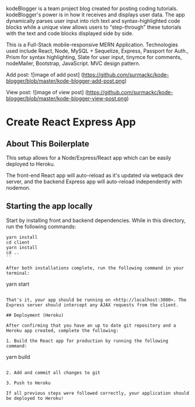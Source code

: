 kodeBlogger is a team project blog created for posting coding tutorials. kodeBlogger's power is in how it receives and displays user data. The app dynamically parses user input into rich text and syntax-highlighted code blocks while a unique view allows users to “step-through” these tutorials with the text and code blocks displayed side by side.

This is a Full-Stack mobile-responsive MERN Application.  Technologies used include React, Node, MySQL + Sequelize, Express, Passport for Auth., Prism for syntax highlighting, Slate for user input, tinymce for comments, nodeMailer,  Bootstrap, JavaScript. MVC design pattern. 

Add post:
![image of add post]
(https://github.com/surmackc/kode-blogger/blob/master/kode-blogger-add-post.png)

View post:
![image of view post]
(https://github.com/surmackc/kode-blogger/blob/master/kode-blogger-view-post.png)



# Create React Express App

## About This Boilerplate

This setup allows for a Node/Express/React app which can be easily deployed to Heroku.

The front-end React app will auto-reload as it's updated via webpack dev server, and the backend Express app will auto-reload independently with nodemon.

## Starting the app locally

Start by installing front and backend dependencies. While in this directory, run the following commands:

```
yarn install
cd client
yarn install
cd ..
``

After both installations complete, run the following command in your terminal:

```
yarn start
```

That's it, your app should be running on <http://localhost:3000>. The Express server should intercept any AJAX requests from the client.

## Deployment (Heroku)

After confirming that you have an up to date git repository and a Heroku app created, complete the following:

1. Build the React app for production by running the following command:

```
yarn build
```

2. Add and commit all changes to git

3. Push to Heroku

If all previous steps were followed correctly, your application should be deployed to Heroku!
